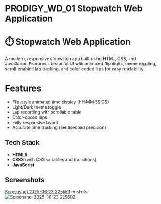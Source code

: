 # PRODIGY_WD_01 Stopwatch Web Application
# ⏱️ Stopwatch Web Application

A modern, responsive stopwatch app built using HTML, CSS, and JavaScript. Features a beautiful UI with animated flip digits, theme toggling, scroll-enabled lap tracking, and color-coded laps for easy readability.

# Features

- Flip-style animated time display (HH:MM:SS.CS)
- Light/Dark theme toggle
- Lap recording with scrollable table
- Color-coded laps
- Fully responsive layout
- Accurate time tracking (centisecond precision)

## Tech Stack

- **HTML5**
- **CSS3** (with CSS variables and transitions)
- **JavaScript**

## Screenshots

>


[Screenshot 2025-06-23 225553](https://github.com/user-attachments/assets/aaf91726-be9a-45a7-8f4d-4b3e02d7c875)
enshots
![Screenshot 2025-06-23 225602](https://github.com/user-attachments/assets/3c551309-f3e4-46cc-a0ac-dcb977175516)
